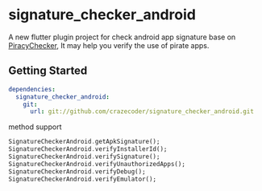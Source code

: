 # signature_checker_android

A new flutter plugin project for check android app signature base on [PiracyChecker](https://github.com/javiersantos/PiracyChecker), It may help you verify the use of pirate apps.

## Getting Started
```yaml
dependencies:
  signature_checker_android:
    git:
      url: git://github.com/crazecoder/signature_checker_android.git
```
method support
```dart
SignatureCheckerAndroid.getApkSignature();
SignatureCheckerAndroid.verifyInstallerId();
SignatureCheckerAndroid.verifySignature();
SignatureCheckerAndroid.verifyUnauthorizedApps();
SignatureCheckerAndroid.verifyDebug();
SignatureCheckerAndroid.verifyEmulator();
```

